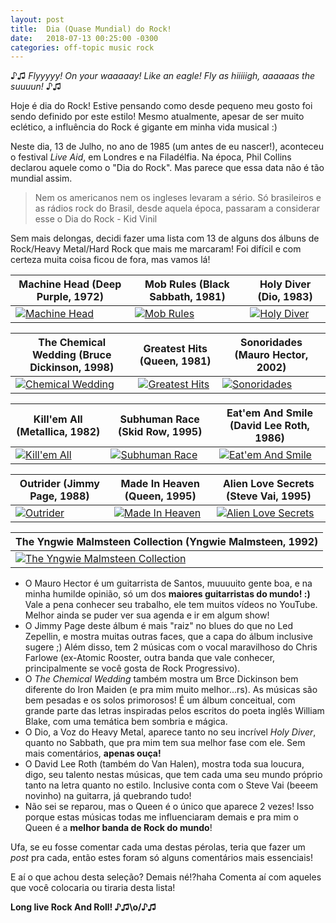 ```yaml
---
layout: post
title:  Dia (Quase Mundial) do Rock!
date:   2018-07-13 00:25:00 -0300
categories: off-topic music rock
---
```


♪♫ _Flyyyyy! On your waaaaay! Like an  eagle! Fly as hiiiiigh, aaaaaas the suuuun!_ ♪♫

Hoje é dia do Rock! Estive pensando como desde pequeno meu gosto foi sendo definido por este estilo! Mesmo atualmente, apesar de ser muito eclético, a influência do Rock é gigante em minha vida musical :)

Neste dia, 13 de Julho, no ano de 1985 (um antes de eu nascer!), aconteceu o festival _Live Aid_, em Londres e na Filadélfia. Na época, Phil Collins declarou aquele como o "Dia do Rock". Mas parece que essa data não é tão mundial assim.

> Nem os americanos nem os ingleses levaram a sério. Só brasileiros e as rádios rock do Brasil, desde aquela época, passaram a considerar esse o Dia do Rock - Kid Vinil

Sem mais delongas, decidi fazer uma lista com 13 de alguns dos álbuns de Rock/Heavy Metal/Hard Rock que mais me marcaram! Foi difícil e com certeza muita coisa ficou de fora, mas vamos lá!

| Machine Head (Deep Purple, 1972) | Mob Rules (Black Sabbath, 1981) | Holy Diver (Dio, 1983) |
| ---- | ----------------- | -------------------|
| [![Machine Head](https://i.pinimg.com/originals/6b/07/7b/6b077b363839ed009df78404afed9589.jpg)](https://open.spotify.com/album/32NQ56VZDTXSH3SMv4XSGN?si=kgo57BqyRIq_maMr5jPHgQ) | [![Mob Rules](https://cps-static.rovicorp.com/3/JPG_250/MI0004/176/MI0004176831.jpg?partner=allrovi.com)](https://open.spotify.com/album/2iaECLD2YLSEOkSfi7BRaC?si=BD_ptJfITGGQmLgZyP77iA) | [![Holy Diver](https://cps-static.rovicorp.com/3/JPG_250/MI0003/515/MI0003515838.jpg?partner=allrovi.com)](https://open.spotify.com/album/1QJmLRcuIMMjZ49elafR3K?si=gG686WPURUyZmSNYUF5zmA) |

| The Chemical Wedding (Bruce Dickinson, 1998) | Greatest Hits (Queen, 1981) | Sonoridades (Mauro Hector, 2002) |
| ---- | ----------------- | -------------------|
| [![Chemical Wedding](https://studiosol-a.akamaihd.net/letras/250x250/albuns/d/1/4/1/25031433156525.jpg)](https://open.spotify.com/album/5T8Pm2DRJVYFVGY0by8ucQ?si=UaPxLjD7Q4CR9fTnWjLeHA) | [![Greatest Hits](https://s2.vagalume.com/queen/images/93454w250.jpg)](https://open.spotify.com/album/3VWrUk4vBznMYXGMPc7dRB?si=FHaZ5GulSF-Hz2bnG_RA4A) | [![Sonoridades](https://www.freenote.com.br/cd/MHCD001.jpg)](https://www.youtube.com/watch?v=vIFKOdjaD98) |

| Kill'em All (Metallica, 1982) | Subhuman Race (Skid Row, 1995) | Eat'em And Smile (David Lee Roth, 1986) |
| ---- | ----------------- | -------------------|
| [![Kill'em All](http://images1.folha.com.br/livraria/images/1/d/1352554-350x360.png)](https://open.spotify.com/album/3m69LQokz6DaKB3yw4BH6n?si=Fn_351unTPetP6XFbF7LbA) | [![Subhuman Race](https://www.chordie.com/photos/album_3e6d90ec-db2f-3dc5-9e14-2d55f0ea8e40.jpg)](https://open.spotify.com/album/0E6teVyhy2HlUds8vLpjRG?si=3psUEoaFQ0Sg-VjctCeIVg) | [![Eat'em And Smile](https://cps-static.rovicorp.com/3/JPG_250/MI0003/515/MI0003515872.jpg?partner=allrovi.com)](https://open.spotify.com/album/0Ali88C44gQdI065upsgKU?si=jKX-PpEDSAmwnWnu9HM-hw) |

| Outrider (Jimmy Page, 1988) | Made In Heaven (Queen, 1995) | Alien Love Secrets (Steve Vai, 1995) |
| ---- | ----------------- | -------------------|
| [![Outrider](https://d19cna3yr6weg2.cloudfront.net/alb/09ec21454d1d4892c1dd7e13660854ac.jpg)](https://open.spotify.com/album/1rnsDYMbmgByfGNq49VWRy?si=MtpZRSiwRbyxoSG75zfPXg) | [![Made In Heaven](https://target.scene7.com/is/image/Target/50102562?wid=250&hei=250&qlt=80&fmt=pjpeg)](https://open.spotify.com/album/391ScNR3xKywWSpfDwP3n0?si=PLhJGj_mReSqLbx_xbjLxQ) | [![Alien Love Secrets](https://http2.mlstatic.com/cd-steve-vai-alien-love-secret-importado-D_NQ_NP_14160-MLB4322034803_052013-F.jpg)](https://open.spotify.com/album/1cBOYvZOaWzfNH2kfykjIe?si=-I_l_rEATou_SB_Sr5iESQ) |

| The Yngwie Malmsteen Collection (Yngwie Malmsteen, 1992) |
| ---- |
| [![The Yngwie Malmsteen Collection](https://cps-static.rovicorp.com/3/JPG_250/MI0000/027/MI0000027752.jpg?partner=allrovi.com)](https://open.spotify.com/album/4S2kyFPZheSFR1m1IJ0Hzc?si=NI2dxLXyTvyXO8y8Fc62Rg) |

- O Mauro Hector é um guitarrista de Santos, muuuuito gente boa, e na minha humilde opinião, só um dos __maiores guitarristas do mundo! :)__ Vale a pena conhecer seu trabalho, ele tem muitos vídeos no YouTube. Melhor ainda se puder ver sua agenda e ir em algum show!
- O Jimmy Page deste álbum é mais "raiz" no blues do que no Led Zepellin, e mostra muitas outras faces, que a capa do álbum inclusive sugere ;) Além disso, tem 2 músicas com o vocal maravilhoso do Chris Farlowe (ex-Atomic Rooster, outra banda que vale conhecer, principalmente se você gosta de Rock Progressivo).
- O _The Chemical Wedding_ também mostra um Brce Dickinson bem diferente do Iron Maiden (e pra mim muito melhor...rs). As músicas são bem pesadas e os solos primorosos! É um álbum conceitual, com grande parte das letras inspiradas pelos escritos do poeta inglês William Blake, com uma temática bem sombria e mágica.
- O Dio, a Voz do Heavy Metal, aparece tanto no seu incrível _Holy Diver_, quanto no Sabbath, que pra mim tem sua melhor fase com ele. Sem mais comentários, __apenas ouça!__
- O David Lee Roth (também do Van Halen), mostra toda sua loucura, digo, seu talento nestas músicas, que tem cada uma seu mundo próprio tanto na letra quanto no estilo. Inclusive conta com o Steve Vai (beeem novinho) na guitarra, já quebrando tudo!
- Não sei se reparou, mas o Queen é o único que aparece 2 vezes! Isso porque estas músicas todas me influenciaram demais e pra mim o Queen é a __melhor banda de Rock do mundo__!

Ufa, se eu fosse comentar cada uma destas pérolas, teria que fazer um _post_ pra cada, então estes foram só alguns comentários mais essenciais!

E aí o que achou desta seleção? Demais né!?haha
Comenta aí com aqueles que você colocaria ou tiraria desta lista!

__Long live Rock And Roll! ♪♫\o/♪♫__

